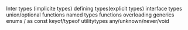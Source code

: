 Inter types (implicite types)
defining types(explicit types)
interface
types
union/optional
functions
named types
functions overloading
generics
enums / as const
keyof/typeof
utilitytypes
any/unknown/never/void

